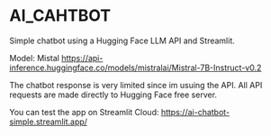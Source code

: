 # AI_CAHTBOT

Simple chatbot using a Hugging Face LLM API and Streamlit.

Model: Mistal 
https://api-inference.huggingface.co/models/mistralai/Mistral-7B-Instruct-v0.2

The chatbot response is very limited since im usuing the API. All API requests are made directly to Hugging Face free server. 

  You can test the app on Streamlit Cloud: 
 https://ai-chatbot-simple.streamlit.app/